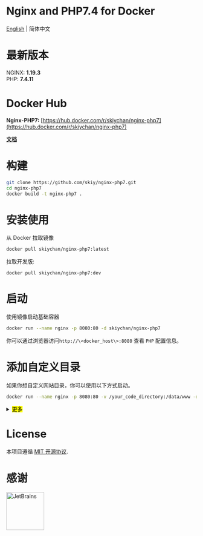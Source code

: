# Nginx and PHP7.4 for Docker

[English](./README.md) | 简体中文

# 最新版本
NGINX: **1.19.3**   
PHP:   **7.4.11**


# Docker Hub   
**Nginx-PHP7:** [https://hub.docker.com/r/skiychan/nginx-php7](https://hub.docker.com/r/skiychan/nginx-php7)  

**[文档](https://github.com/skiy/nginx-php7/wiki/Example)** 

# 构建
```sh
git clone https://github.com/skiy/nginx-php7.git
cd nginx-php7
docker build -t nginx-php7 .
```
   
# 安装使用
从 Docker 拉取镜像
```sh
docker pull skiychan/nginx-php7:latest
```

拉取开发版:   
```
docker pull skiychan/nginx-php7:dev
```

# 启动
使用镜像启动基础容器
```sh
docker run --name nginx -p 8080:80 -d skiychan/nginx-php7
```
你可以通过浏览器访问```http://\<docker_host\>:8080``` 查看 ```PHP``` 配置信息。

# 添加自定义目录
如果你想自定义网站目录，你可以使用以下方式启动。
```sh
docker run --name nginx -p 8080:80 -v /your_code_directory:/data/www -d skiychan/nginx-php7
```

<details>
    <summary><mark>更多</mark></summary>

```
docker run --name nginx -p 8080:80 \
-v /your_code_directory:/data/wwwroot \
-v /your_nginx_log_path:/data/wwwlogs \
-v /your_nginx_conf_path:/data/server/nginx \
-v /your_php_extension_ini:/data/server/php/ini \
-v /your_php_extension_file:/data/server/php/extension \
-d skiychan/nginx-php7
```

# 添加 PHP 扩展
添加 **ext-xxx.ini** 到目录 ```/your_php_extension_ini``` 和相应的扩展文件代码到 ```/your_php_extension_file``` 中，使用使用以下命令启动。   
```sh
docker run --name nginx \
-p 8080:80 -d \
-v /your_php_extension_ini:/data/server/php/ini \
-v /your_php_extension_file:/data/server/php/extension \
skiychan/nginx-php7
```

**/your_php_extension_ini/ext-xxx.ini** 文件的内容为:   
```
extension=swoole.so
```

**/your_php_extension_file/extension.sh** 文件的内容为:   
```
curl -Lk https://github.com/swoole/swoole-src/archive/v4.4.14.tar.gz | gunzip | tar x -C /home/extension && \
cd /home/extension/swoole-src-4.4.14 && \
/usr/local/php/bin/phpize && \
./configure --with-php-config=/usr/local/php/bin/php-config && \
make && make install
```

</details>

# License
本项目遵循 [MIT 开源协议](https://github.com/skiy/nginx-php7/blob/master/LICENSE).

# 感谢
<a href="https://www.jetbrains.com/?from=nginx-php7" target="_blank"><img src="https://camo.githubusercontent.com/d4143cfccf26532a30c578a2689bafcc5aa41572/68747470733a2f2f676f6672616d652e6f72672f696d616765732f6a6574627261696e732e706e67" width="100" alt="JetBrains"/></a>
